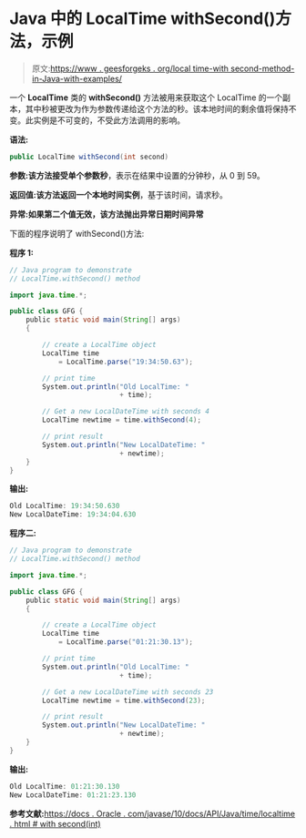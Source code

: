 # Java 中的 LocalTime withSecond()方法，示例

> 原文:[https://www . geesforgeks . org/local time-with second-method-in-Java-with-examples/](https://www.geeksforgeeks.org/localtime-withsecond-method-in-java-with-examples/)

一个 **LocalTime** 类的 **withSecond()** 方法被用来获取这个 LocalTime 的一个副本，其中秒被更改为作为参数传递给这个方法的秒。该本地时间的剩余值将保持不变。此实例是不可变的，不受此方法调用的影响。

**语法:**

```java
public LocalTime withSecond(int second)

```

**参数:**该方法接受单个参数**秒**，表示在结果中设置的分钟秒，从 0 到 59。

**返回值:**该方法返回一个**本地时间实例**，基于该时间，请求秒。

**异常:**如果第二个值无效，该方法抛出异常**日期时间异常**

下面的程序说明了 withSecond()方法:

**程序 1:**

```java
// Java program to demonstrate
// LocalTime.withSecond() method

import java.time.*;

public class GFG {
    public static void main(String[] args)
    {

        // create a LocalTime object
        LocalTime time
            = LocalTime.parse("19:34:50.63");

        // print time
        System.out.println("Old LocalTime: "
                           + time);

        // Get a new LocalDateTime with seconds 4
        LocalTime newtime = time.withSecond(4);

        // print result
        System.out.println("New LocalDateTime: "
                           + newtime);
    }
}
```

**输出:**

```java
Old LocalTime: 19:34:50.630
New LocalDateTime: 19:34:04.630

```

**程序二:**

```java
// Java program to demonstrate
// LocalTime.withSecond() method

import java.time.*;

public class GFG {
    public static void main(String[] args)
    {

        // create a LocalTime object
        LocalTime time
            = LocalTime.parse("01:21:30.13");

        // print time
        System.out.println("Old LocalTime: "
                           + time);

        // Get a new LocalDateTime with seconds 23
        LocalTime newtime = time.withSecond(23);

        // print result
        System.out.println("New LocalDateTime: "
                           + newtime);
    }
}
```

**输出:**

```java
Old LocalTime: 01:21:30.130
New LocalDateTime: 01:21:23.130

```

**参考文献:**[https://docs . Oracle . com/javase/10/docs/API/Java/time/localtime . html # with second(int)](https://docs.oracle.com/javase/10/docs/api/java/time/LocalTime.html#withSecond(int))